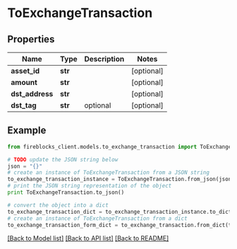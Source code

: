 # ToExchangeTransaction


## Properties

Name | Type | Description | Notes
------------ | ------------- | ------------- | -------------
**asset_id** | **str** |  | [optional] 
**amount** | **str** |  | [optional] 
**dst_address** | **str** |  | [optional] 
**dst_tag** | **str** | optional | [optional] 

## Example

```python
from fireblocks_client.models.to_exchange_transaction import ToExchangeTransaction

# TODO update the JSON string below
json = "{}"
# create an instance of ToExchangeTransaction from a JSON string
to_exchange_transaction_instance = ToExchangeTransaction.from_json(json)
# print the JSON string representation of the object
print ToExchangeTransaction.to_json()

# convert the object into a dict
to_exchange_transaction_dict = to_exchange_transaction_instance.to_dict()
# create an instance of ToExchangeTransaction from a dict
to_exchange_transaction_form_dict = to_exchange_transaction.from_dict(to_exchange_transaction_dict)
```
[[Back to Model list]](../README.md#documentation-for-models) [[Back to API list]](../README.md#documentation-for-api-endpoints) [[Back to README]](../README.md)


